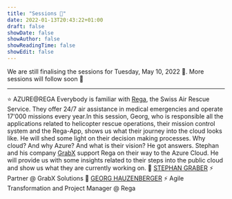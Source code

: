 ```yaml
---
title: "Sessions 📅"
date: 2022-01-13T20:43:22+01:00
draft: false
showDate: false
showAuthor: false
showReadingTime: false
showEdit: false
---
```


We are still finalising the sessions for Tuesday, May 10, 2022 📅. More sessions will follow soon 🙂

----

⭐️ AZURE@REGA
Everybody is familiar with [Rega](https://rega.ch/), the Swiss Air Rescue Service. They offer 24/7 air assistance in medical emergencies and operate 17'000 missions every year.In this session, Georg, who is responsible all the applications related to helicopter rescue operations, their mission control system and the Rega-App, shows us what their journey into the cloud looks like. He will shed some light on their decision making processes. Why cloud? And why Azure? And what is their vision? He got answers. Stephan and his company [GrabX](https://grabx.ch/) support Rega on their way to the Azure Cloud. He will provide us with some insights related to their steps into the public cloud and show us what they are currently working on.
🙂 [STEPHAN GRABER](https://www.linkedin.com/in/stephan-graber-945324178/) ⚡️ Partner @ GrabX Solutions
🙂 [GEORG HAUZENBERGER](https://www.linkedin.com/in/georg-hauzenberger-767a4894/) ⚡️ Agile Transformation and Project Manager @ Rega

<!--<script type="text/javascript" src="https://sessionize.com/api/v2/88w1xsaq/view/Sessions"></script>-->
<!--
🕜 **10:30 am @ Room 2**  
⭐️ **MIGRATE TO AZURE SWITZERLAND!**
Azure Switzerland is public, but how to migrate? I have already done it. Learn from my experiences, get the best practices and see how to architect a multi geo cloud deployment. Maximize your compliance, get the best response times and even save money with the right design approach.  
🙂 [MATTHIAS GESSENAY](https://www.linkedin.com/in/matthias-gessenay/) ⚡️ Azure Alchemist, MVP and Cloud Architect @ Corporate Software

🕜 **10:30 am @ Room 3**  
⭐️ **YO ! WHAT CAN AKS DO FOR ME ?**
Why is everyone talking about Kubernetes ? My app just runs fine in azure app service. Also I hear people say say Serverless is the future, so what is the matter with all these big K8 machines ? Now should I quit everything and jump ship to AKS ? I don't know🤨 😐 What do you think ? This is exactly what I thought a year ago. And in this session, I would like to share my learnings in a quest to find those answers  
🙂 [RAJKUMAR BALAKRISHNAN](https://www.linkedin.com/in/raj-microsoft/) ⚡️ Customer Success Engineering @ Microsoft

🕜 **11:30 am @ Room 2**  
⭐️ **MY TOP 10 TIPS TO DRIVE YOUR MICROSOFT CLOUD CAREER**
In this session I will share different tips and ideas how you can push your Microsoft cloud career forward. I will share my own experience, the steps I took and still take every single day, and give you valuable inputs about focus, learning, speaking, self-development and much more. Don't miss this!  
🙂 MARCEL ZEHNER ⚡️ Microsoft Azure MVP @ SoftwareOne

🕜 **11:30 am @ Room 3**  
⭐️ **MONTE CARLO MARKET RISK PROCESSING AND ANALYTICS WITH AZURE DATABRICKS**
At Zurich Insurance's Investment Management, we moved the processing of the market risk models and the risk analytics to Azure Databricks. This session gives an overview of the solution and the lessons learned from implementation and operations.  
🙂 VALERIO BÜRKER ⚡️ Program Manager Investment Information Solutions @ Zurich Insurance

🕜 **1:15 pm @ Room 2**  
⭐️ **GETTING STARTED WITH AZURE GOVERNANCE AND MANAGEMENT**
Operations don't go away in the cloud, and you will need to manage your cloud environment and configure guardrails to make sure you stay secure, consistent, and keep your costs under control. In this session, Thomas Maurer will show you how you can get started with Azure governance and management to make sure you can efficiently manage costs, security baselines, company policies, and much more using Azure Governance and management features. This includes features like Azure Policy and Blueprints.  
🙂 THOMAS MAURER ⚡️ Cloud Advocate @ Microsoft

🕜 **1:15 pm @ Room 3**  
⭐️ **DEBUGGING AND INTERACTING WITH PRODUCTION APPLICATIONS IN AZURE**
Once an application is up and running on Azure, developers must find ways to debug and interact with the production applications with minimal impact and maximal efficiency. Azure comes with a full set of tools and utilities that can be used to manage and monitor your applications. In this session, we will see how Streaming logs work to monitor the production application in live time. We will also talk about Deployment slots that enable easy A/B testing of new features and show how Snapshot Debugging can be used to live debug applications. We'll also see how other tools can be used to manage your websites and containers live.  
🙂 LAURENT BUGNION ⚡️ Cloud Developer Advocate @ Microsoft

🕜 **2:15 pm @ Room 2**  
⭐️ **AZURE MIGRATE - WHEN IT MAKES SENSE AND WHEN NOT.**
Overview, configuration and pitfalls on Azure Migrate based on a real-life customer example. Covers the migration from VMware & Hyper-V, agentless and agent based.  
🙂 MARCO MANNONI ⚡️ Life Begins At The End Of Your Comfort Zone

🕜 **3:15 pm @ Room 3**  
⭐️ **TOP AZURE SECURITY FAILS AND HOW TO AVOID THEM**
Karl Ots has assessed the security of over 100 solutions built on the Microsoft Azure cloud. He has found that there are 6 key security pitfalls that are common across all industry verticals and company sizes. In this session, he will share what these security pitfalls are, why do they matter and how to mitigate them.  
🙂 KARL OTS ⚡️ Azure MVP | Chief Consulting Officer @ Zure
-->
